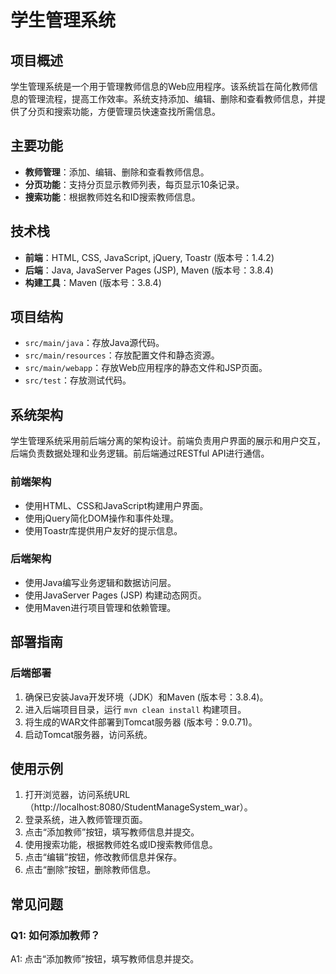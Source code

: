 # 学生管理系统

## 项目概述
学生管理系统是一个用于管理教师信息的Web应用程序。该系统旨在简化教师信息的管理流程，提高工作效率。系统支持添加、编辑、删除和查看教师信息，并提供了分页和搜索功能，方便管理员快速查找所需信息。

## 主要功能
- **教师管理**：添加、编辑、删除和查看教师信息。
- **分页功能**：支持分页显示教师列表，每页显示10条记录。
- **搜索功能**：根据教师姓名和ID搜索教师信息。

## 技术栈
- **前端**：HTML, CSS, JavaScript, jQuery, Toastr (版本号：1.4.2)
- **后端**：Java, JavaServer Pages (JSP), Maven (版本号：3.8.4)
- **构建工具**：Maven (版本号：3.8.4)

## 项目结构
- `src/main/java`：存放Java源代码。
- `src/main/resources`：存放配置文件和静态资源。
- `src/main/webapp`：存放Web应用程序的静态文件和JSP页面。
- `src/test`：存放测试代码。

## 系统架构
学生管理系统采用前后端分离的架构设计。前端负责用户界面的展示和用户交互，后端负责数据处理和业务逻辑。前后端通过RESTful API进行通信。

### 前端架构
- 使用HTML、CSS和JavaScript构建用户界面。
- 使用jQuery简化DOM操作和事件处理。
- 使用Toastr库提供用户友好的提示信息。

### 后端架构
- 使用Java编写业务逻辑和数据访问层。
- 使用JavaServer Pages (JSP) 构建动态网页。
- 使用Maven进行项目管理和依赖管理。

## 部署指南
### 后端部署
1. 确保已安装Java开发环境（JDK）和Maven (版本号：3.8.4)。
2. 进入后端项目目录，运行 `mvn clean install` 构建项目。
3. 将生成的WAR文件部署到Tomcat服务器 (版本号：9.0.71)。
4. 启动Tomcat服务器，访问系统。

## 使用示例
1. 打开浏览器，访问系统URL（http://localhost:8080/StudentManageSystem_war）。
2. 登录系统，进入教师管理页面。
3. 点击“添加教师”按钮，填写教师信息并提交。
4. 使用搜索功能，根据教师姓名或ID搜索教师信息。
5. 点击“编辑”按钮，修改教师信息并保存。
6. 点击“删除”按钮，删除教师信息。

## 常见问题
### Q1: 如何添加教师？
A1: 点击“添加教师”按钮，填写教师信息并提交。
